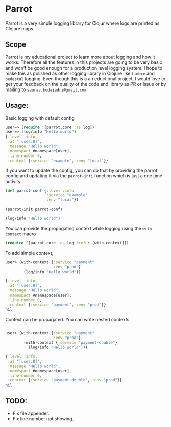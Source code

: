 # Parrot
Parrot is a very simple logging library for Clojur where logs are
printed as Clojure maps

## Scope
Parrot is my educational project to learn more about logging and how it
works. Therefore all the features in this projects are going to be very
basic and won't be good enough for a production level logging system. I
hope to make this as polished as other logging library in Clojure like
`timbre` and `pedestal` logging. Even though this is a an eductional
project, I would love to get your feedback on the quality of the code
and library as PR or Issue or by mailing to `saurav.kudajadri@gmail.com`


## Usage:

Basic logging with default config

``` clojure
user=> (require '[parrot.core :as log])
user=> (log/info "Hello world")
{:level :info,
 :at "[user:0]",
 :message "Hello world",
 :namespact #namespace[user],
 :line-number 0,
 :context {:service "example", :env "local"}}
```

If you want to update the config, you can do that by providing the
parrot config and updating it via the `parrot-inti` function which is
just a one time activity

``` clojure
(def parrot-conf {:level :info
                  :service "example"
                  :env "local"})

(parrot-init parrot-conf)

(log/info "Hello world")
```

You can provide the propogating context while logging using the
`with-context` macro

``` clojure
(require '[parrot.core :as log :refer [with-context]])
```

To add simple context,

``` clojure
user> (with-context {:service "payment"
                     :env "prod"}
        (log/info "Hello world"))

{:level :info,
 :at "[user:0]",
 :message "Hello world",
 :namespact #namespace[user],
 :line-number 0,
 :context {:service "payment", :env "prod"}}
nil
```

Context can be propagated. You can write nested contexts

``` clojure

user> (with-context {:service "payment"
                     :env "prod"}
        (with-context {:service "payment-double"}
          (log/info "Hello world")))

{:level :info,
 :at "[user:0]",
 :message "Hello world",
 :namespact #namespace[user],
 :line-number 0,
 :context {:service "payment-double", :env "prod"}}
nil
```


## TODO:
- Fix file appender.
- Fix line number not showing.
